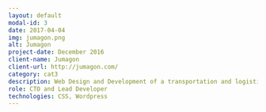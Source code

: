 ```yaml
---
layout: default
modal-id: 3
date: 2017-04-04
img: jumagon.png
alt: Jumagon
project-date: December 2016
client-name: Jumagon
client-url: http://jumagon.com/
category: cat3
description: Web Design and Development of a transportation and logistics management corporate website
role: CTO and Lead Developer
technologies: CSS, Wordpress
---
```

